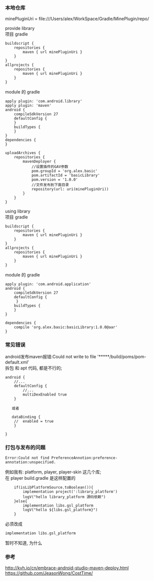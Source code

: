### 本地仓库  
minePluginUri = file:///Users/alex/WorkSpace/Gradle/MinePlugin/repo/  

provide library  
项目 gradle  
```
buildscript {
    repositories {
        maven { url minePluginUri }
    }    
}
allprojects {
    repositories {
        maven { url minePluginUri }
    }
}
```
module 的 gradle  
```
apply plugin: 'com.android.library'
apply plugin: 'maven'
android {
    compileSdkVersion 27
    defaultConfig {
    }
    buildTypes {
    }
}
dependencies {
}

uploadArchives {
    repositories {
        mavenDeployer {
            //设置插件的GAV参数
            pom.groupId = 'org.alex.basic'
            pom.artifactId = 'basicLibrary'
            pom.version = '1.0.0'
            //文件发布到下面目录
            repository(url: uri(minePluginUri))
        }
    }
}

```
using library  
项目 gradle  
```
buildscript {
    repositories {
        maven { url minePluginUri }
    }    
}
allprojects {
    repositories {
        maven { url minePluginUri }
    }
}
```
module 的 gradle  
```
apply plugin: 'com.android.application'
android {
    compileSdkVersion 27
    defaultConfig {
     }
    buildTypes {
    }
}

dependencies {
    compile 'org.alex.basic:basicLibrary:1.0.0@aar'
}

```
### 常见错误  
android发布maven报错:Could not write to file '*****/build/poms/pom-default.xml'  
拆包 和 apt 代码, 都是不行的;  
```
android {
    //...
    defaultConfig {
        //...
        multiDexEnabled true
    }
    
   或者
    
   dataBinding {
    //  enabled = true
    }
    
}
```
### 打包与发布的问题  
```
Error:Could not find PreferenceAnnotion:preference-annotation:unspecified.  
```
例如我有: platform, player, player-skin 这几个库;  
在 player build.gradle 是这样配置的  
```
    if(isLibPlatformSource.toBoolean()){
        implementation project(':library_platform')
        logV("hello library_platform 源码依赖")
    }else{
        implementation libs.gsl_platform
        logV("hello ${libs.gsl_platform}")
    }
```
必须改成  
```
implementation libs.gsl_platform
```
暂时不知道, 为什么  

### 参考   
http://kvh.io/cn/embrace-android-studio-maven-deploy.html  
https://github.com/JeasonWong/CostTime/    
